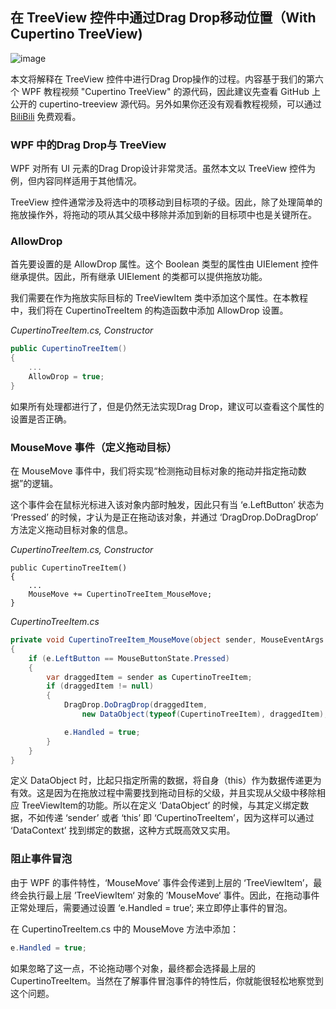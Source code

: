 ## 在 TreeView 控件中通过Drag Drop移动位置（With Cupertino TreeView)
![image](https://github.com/vickyqu115/cupertino-treeview/assets/101777355/bb6f9186-65d0-48d8-8a1c-fa6edaf12146)

本文将解释在 TreeView 控件中进行Drag Drop操作的过程。内容基于我们的第六个 WPF 教程视频 "Cupertino TreeView" 的源代码，因此建议先查看 GitHub 上公开的 cupertino-treeview 源代码。另外如果你还没有观看教程视频，可以通过 [BiliBili](https://www.bilibili.com/video/BV1xz42187wV) 免费观看。

### WPF 中的Drag Drop与 TreeView
WPF 对所有 UI 元素的Drag Drop设计非常灵活。虽然本文以 TreeView 控件为例，但内容同样适用于其他情况。

TreeView 控件通常涉及将选中的项移动到目标项的子级。因此，除了处理简单的拖放操作外，将拖动的项从其父级中移除并添加到新的目标项中也是关键所在。

### AllowDrop
首先要设置的是 AllowDrop 属性。这个 Boolean 类型的属性由 UIElement 控件继承提供。因此，所有继承 UIElement 的类都可以提供拖放功能。

我们需要在作为拖放实际目标的 TreeViewItem 类中添加这个属性。在本教程中，我们将在 CupertinoTreeItem 的构造函数中添加 AllowDrop 设置。

_CupertinoTreeItem.cs, Constructor_

```csharp
public CupertinoTreeItem()
{
    ...
    AllowDrop = true;
}
```
如果所有处理都进行了，但是仍然无法实现Drag Drop，建议可以查看这个属性的设置是否正确。

### MouseMove 事件（定义拖动目标）

在 MouseMove 事件中，我们将实现“检测拖动目标对象的拖动并指定拖动数据”的逻辑。

这个事件会在鼠标光标进入该对象内部时触发，因此只有当 ‘e.LeftButton’ 状态为 ‘Pressed’ 的时候，才认为是正在拖动该对象，并通过 ‘DragDrop.DoDragDrop’ 方法定义拖动目标对象的信息。

_CupertinoTreeItem.cs, Constructor_

```
public CupertinoTreeItem()
{
    ... 
    MouseMove += CupertinoTreeItem_MouseMove;
}
```

_CupertinoTreeItem.cs_

```csharp
private void CupertinoTreeItem_MouseMove(object sender, MouseEventArgs e)
{
    if (e.LeftButton == MouseButtonState.Pressed)
    {
        var draggedItem = sender as CupertinoTreeItem;
        if (draggedItem != null)
        {
            DragDrop.DoDragDrop(draggedItem, 
                new DataObject(typeof(CupertinoTreeItem), draggedItem), DragDropEffects.Move);

            e.Handled = true; 
        }
    }
}
```
定义 DataObject 时，比起只指定所需的数据，将自身（this）作为数据传递更为有效。这是因为在拖放过程中需要找到拖动目标的父级，并且实现从父级中移除相应 TreeViewItem的功能。所以在定义 ‘DataObject’ 的时候，与其定义绑定数据，不如传递 ‘sender’ 或者 ‘this’ 即 ‘CupertinoTreeItem’，因为这样可以通过 ‘DataContext’ 找到绑定的数据，这种方式既高效又实用。

### 阻止事件冒泡
由于 WPF 的事件特性，‘MouseMove’ 事件会传递到上层的 ‘TreeViewItem’，最终会执行最上层 ’TreeViewItem‘ 对象的 ’MouseMove‘ 事件。因此，在拖动事件正常处理后，需要通过设置 ‘e.Handled = true’; 来立即停止事件的冒泡。

在 CupertinoTreeItem.cs 中的 MouseMove 方法中添加：

```csharp
e.Handled = true;
```
如果忽略了这一点，不论拖动哪个对象，最终都会选择最上层的 CupertinoTreeItem。当然在了解事件冒泡事件的特性后，你就能很轻松地察觉到这个问题。
